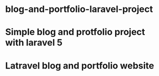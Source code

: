 # blog-and-portfolio-laravel-project

# Simple blog and protfolio project with laravel 5

# Latravel blog and portfolio website
